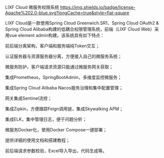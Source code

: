 LIXF Cloud 微服务权限系统
https://img.shields.io/badge/license-Apache%202.0-blue.svg?longCache=true&style=flat-square

LIXF Cloud是一款使用Spring Cloud Greenwich.SR1、Spring Cloud OAuth2 & Spring Cloud Alibaba构建的低耦合权限管理系统，前端（LIXF Cloud Web）采用vue element admin构建。该系统具有如下特点：

前后端分离架构，客户端和服务端纯Token交互；

认证服务器与资源服务器分离，方便接入自己的微服务系统；

微服务防护，客户端请求资源只能通过微服务网关获取；

集成Prometheus，SpringBootAdmin，多维度监控微服务；

集成Spring Cloud Alibaba Nacos服务治理和集中配置管理；

网关集成Sentinel流控；

集成Zipkin，方便跟踪Feign调用链，集成Skywalking APM；

集成ELK，集中管理日志，便于问题分析；

微服务Docker化，使用Docker Compose一键部署；

提供详细的使用文档和搭建教程；

前后端请求参数校验，Excel导入导出，代码生成等。